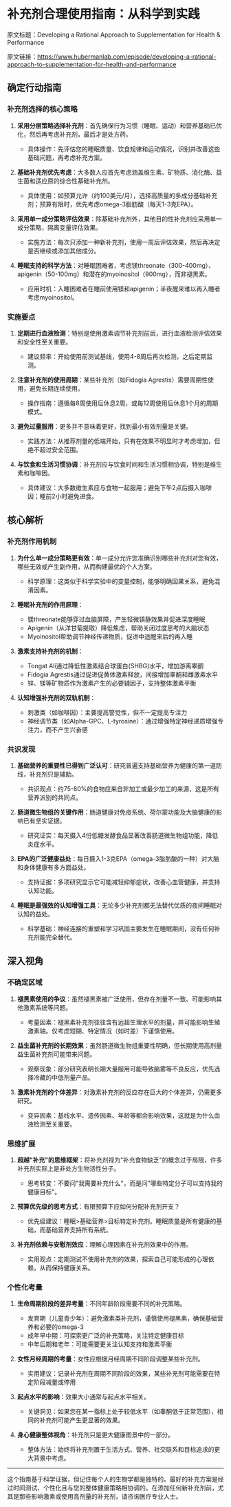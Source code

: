 # 补充剂合理使用指南：从科学到实践

原文标题：Developing a Rational Approach to Supplementation for Health & Performance

原文链接：https://www.hubermanlab.com/episode/developing-a-rational-approach-to-supplementation-for-health-and-performance

<YouTube videoId="tLS6t3FVOTI" />

## 确定行动指南

### 补充剂选择的核心策略
1. **采用分层策略选择补充剂**：首先确保行为习惯（睡眠、运动）和营养基础已优化，然后再考虑补充剂，最后才是处方药。
   * 具体操作：先评估您的睡眠质量、饮食规律和运动情况，识别并改善这些基础问题，再考虑补充方案。

2. **基础补充剂优先考虑**：大多数人应首先考虑涵盖维生素、矿物质、消化酶、益生菌和适应原的综合性基础补充剂。
   * 具体使用：如预算允许（约100美元/月），选择高质量的多成分基础补充剂；预算有限时，优先考虑omega-3脂肪酸（每天1-3克EPA）。

3. **采用单一成分策略评估效果**：除基础补充剂外，其他目的性补充剂应采用单一成分策略，隔离变量评估效果。
   * 实施方法：每次只添加一种新补充剂，使用一周后评估效果，然后再决定是否继续或添加其他成分。

4. **睡眠支持的科学方法**：对睡眠困难者，考虑镁threonate（300-400mg）、apigenin（50-100mg）和潜在的myoinositol（900mg），而非褪黑素。
   * 应用时机：入睡困难者在睡前使用镁和apigenin；半夜醒来难以再入睡者考虑myoinositol。

### 实施要点
1. **定期进行血液检测**：特别是使用激素调节补充剂前后，进行血液检测评估效果和安全性至关重要。
   * 建议频率：开始使用前测试基线，使用4-8周后再次检测，之后定期监测。

2. **注意补充剂的使用周期**：某些补充剂（如Fidogia Agrestis）需要周期性使用，避免长期连续使用。
   * 操作指南：遵循每8周使用后休息2周，或每12周使用后休息1个月的周期模式。

3. **避免过量服用**：更多并不意味着更好，找到最小有效剂量是关键。
   * 实践方法：从推荐剂量的低端开始，只有在效果不明显时才考虑增加，但绝不超过安全范围。

4. **与饮食和生活习惯协调**：补充剂应与饮食时间和生活习惯相协调，特别是维生素和咖啡因。
   * 具体建议：大多数维生素应与食物一起服用；避免下午2点后摄入咖啡因；睡前2小时避免进食。

## 核心解析

### 补充剂作用机制
1. **为什么单一成分策略更有效**：单一成分允许您准确识别哪些补充剂对您有效，哪些无效或产生副作用，从而构建最优的个人方案。
   * 科学原理：这类似于科学实验中的变量控制，能够明确因果关系，避免混淆因素。

2. **睡眠补充剂的作用原理**：
   * 镁threonate能够穿过血脑屏障，产生轻微镇静效果并促进深度睡眠
   * Apigenin（从洋甘菊提取）降低焦虑，帮助关闭过度思考的大脑状态
   * Myoinositol帮助调节神经传递物质，促进中途醒来后的再入睡

3. **激素支持补充剂的机制**：
   * Tongat Ali通过降低性激素结合球蛋白(SHBG)水平，增加游离睾酮
   * Fidogia Agrestis通过促进促黄体激素释放，间接增加睾酮和雌激素水平
   * 锌、镁等矿物质作为激素产生的必要辅因子，支持整体激素平衡

4. **认知增强补充剂的双轨机制**：
   * 刺激类（如咖啡因）：主要提高警觉性，但不一定提高专注力
   * 神经调节类（如Alpha-GPC、L-tyrosine）：通过增强特定神经递质增强专注力，而不产生兴奋感

### 共识发现
1. **基础营养的重要性已得到广泛认可**：研究普遍支持基础营养为健康的第一道防线，补充剂只是辅助。
   * 共识观点：约75-80%的食物应来自非加工或最少加工的来源，这是所有营养派别的共同点。

2. **肠道微生物组的关键作用**：肠道健康对免疫系统、荷尔蒙功能及大脑健康的影响已有坚实证据。
   * 研究证实：每天摄入4份低糖发酵食品显著改善肠道微生物组功能，降低炎症水平。

3. **EPA的广泛健康益处**：每日摄入1-3克EPA（omega-3脂肪酸的一种）对大脑和身体健康有多方面益处。
   * 支持证据：多项研究显示它可能减轻抑郁症状，改善心血管健康，并支持认知功能。

4. **睡眠是最强效的认知增强工具**：无论多少补充剂都无法替代优质的夜间睡眠对认知的益处。
   * 科学基础：神经连接的重塑和学习巩固主要发生在睡眠期间，没有任何补充剂能完全替代。

## 深入视角

### 不确定区域
1. **褪黑素使用的争议**：虽然褪黑素被广泛使用，但存在剂量不一致、可能影响其他激素系统等问题。
   * 考量因素：褪黑素补充剂往往含有远超生理水平的剂量，并可能影响生殖激素轴。仅考虑短期、特定情况（如时差）下谨慎使用。

2. **益生菌补充剂的长期效果**：虽然肠道微生物组重要性明确，但长期使用高剂量益生菌补充剂可能带来问题。
   * 观察现象：部分研究表明长期大量服用可能导致脑雾等不良反应，优先选择冷藏的中低剂量产品。

3. **激素补充剂的个体差异**：对激素补充剂的反应存在巨大的个体差异，仍需更多研究。
   * 变异因素：基线水平、遗传因素、年龄等都会影响效果，这就是为什么血液检测至关重要。

### 思维扩展
1. **超越"补充"的思维框架**：将补充剂视为"补充食物缺乏"的概念过于局限，许多补充剂实际上是非处方生物活性分子。
   * 思考转变：不要问"我需要补充什么"，而是问"哪些特定分子可以支持我的健康目标"。

2. **预算优先级的思考方式**：有限预算下应如何分配补充剂开支？
   * 优先级建议：睡眠>基础营养>目标特定补充剂。睡眠质量是所有健康的基础，而基础营养支持所有系统。

3. **补充剂依赖与安慰剂效应**：理解心理因素在补充剂效果中的作用。
   * 实用观点：定期测试不使用补充剂的效果，探索自己可能形成的心理依赖，从而保持健康关系。

### 个性化考量
1. **生命周期阶段的差异考量**：不同年龄阶段需要不同的补充策略。
   * 发育期（儿童青少年）：避免激素类补充剂，谨慎使用褪黑素，确保基础营养和必要的omega-3
   * 成年早中期：可探索更广泛的补充策略，关注特定健康目标
   * 中年后期和老年：可能需要更关注认知支持和激素平衡

2. **女性月经周期的考量**：女性应根据月经周期不同阶段调整某些补充剂。
   * 实用建议：记录补充剂在周期不同阶段的效果，某些补充剂可能需要在特定阶段减量或停用

3. **起点水平的影响**：效果大小通常与起点水平相关。
   * 关键洞见：如果您在某一指标上处于较低水平（如睾酮低于正常范围），相同的补充剂可能产生更显著的效果。

4. **身心健康整体视角**：补充剂只是更大健康图景中的一部分。
   * 整体方法：始终将补充剂置于生活方式、营养、社交联系和目标追求的更大背景中考虑。

---

这个指南基于科学证据，但记住每个人的生物学都是独特的。最好的补充方案是经过时间测试、个性化且与您的整体健康策略相协调的。在添加任何新补充剂前，尤其是那些影响激素或使用高剂量的补充剂，请咨询医疗专业人士。
